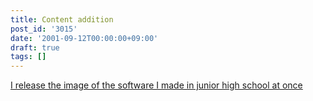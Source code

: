 ```yaml
---
title: Content addition
post_id: '3015'
date: '2001-09-12T00:00:00+09:00'
draft: true
tags: []
---
```


[I release the image of the software I made in junior high school at once](https://danmaq.com/category/products/apps/page/2)
